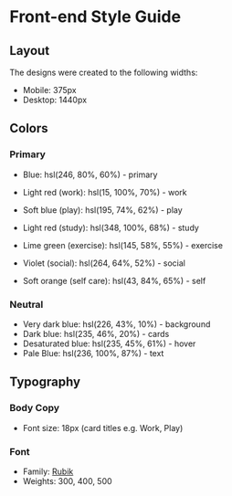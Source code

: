 # Front-end Style Guide

## Layout

The designs were created to the following widths:

- Mobile: 375px
- Desktop: 1440px

## Colors

### Primary

- Blue: hsl(246, 80%, 60%) - primary

- Light red (work): hsl(15, 100%, 70%) - work
- Soft blue (play): hsl(195, 74%, 62%) - play
- Light red (study): hsl(348, 100%, 68%) - study
- Lime green (exercise): hsl(145, 58%, 55%) - exercise
- Violet (social): hsl(264, 64%, 52%) - social
- Soft orange (self care): hsl(43, 84%, 65%) - self

### Neutral

- Very dark blue: hsl(226, 43%, 10%) - background
- Dark blue: hsl(235, 46%, 20%) - cards
- Desaturated blue: hsl(235, 45%, 61%) - hover
- Pale Blue: hsl(236, 100%, 87%) - text

## Typography

### Body Copy

- Font size: 18px (card titles e.g. Work, Play)

### Font

- Family: [Rubik](https://fonts.google.com/specimen/Rubik)
- Weights: 300, 400, 500
